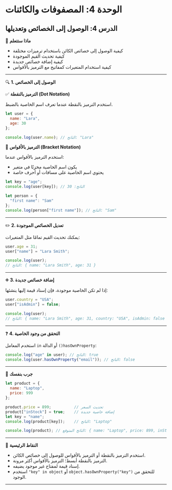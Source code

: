 # الوحدة 4: المصفوفات والكائنات

## الدرس 4: الوصول إلى الخصائص وتعديلها



🧠 **ماذا ستتعلم**
*	كيفية الوصول إلى خصائص الكائن باستخدام ترميزات مختلفة
*	كيفية تحديث القيم الموجودة
*	كيفية إضافة خصائص جديدة
*	كيفية استخدام المتغيرات كمفاتيح مع الترميز بالأقواس

---

🔍 **1. الوصول إلى الخصائص**

✅ **الترميز بالنقطة (Dot Notation)**

استخدم الترميز بالنقطة عندما تعرف اسم الخاصية بالضبط.
```javascript
let user = {
  name: "Lara",
  age: 30
};

console.log(user.name); // الناتج: "Lara"
```

🔑 **الترميز بالأقواس (Bracket Notation)**

استخدم الترميز بالأقواس عندما:
*	يكون اسم الخاصية مخزنًا في متغير
*	يحتوي اسم الخاصية على مسافات أو أحرف خاصة
```javascript
let key = "age";
console.log(user[key]); // الناتج: 30

let person = {
  "first name": "Sam"
};
console.log(person["first name"]); // الناتج: "Sam"
```

---

✏️ **2. تعديل الخصائص الموجودة**

يمكنك تحديث القيم تمامًا مثل المتغيرات:
```javascript
user.age = 31;
user["name"] = "Lara Smith";

console.log(user);
// الناتج: { name: "Lara Smith", age: 31 }
```

---

➕ **3. إضافة خصائص جديدة**

إذا لم تكن الخاصية موجودة، فإن إسناد قيمة إليها ينشئها:
```javascript
user.country = "USA";
user["isAdmin"] = false;

console.log(user);
// الناتج: { name: "Lara Smith", age: 31, country: "USA", isAdmin: false }
```

---

❓ **4. التحقق من وجود الخاصية**

استخدم المعامل `in` أو الدالة `()hasOwnProperty`:
```javascript
console.log("age" in user); // الناتج: true
console.log(user.hasOwnProperty("email")); // الناتج: false
```

---

🧪 **جرب بنفسك**
```javascript
let product = {
  name: "Laptop",
  price: 999
};

product.price = 899;          // تحديث السعر
product["inStock"] = true;    // إضافة خاصية جديدة
let key = "name";
console.log(product[key]);    // الناتج: "Laptop"

console.log(product); // الناتج المتوقع: { name: "Laptop", price: 899, inStock: true }
```

---

🧠 **النقاط الرئيسية**
*	استخدم الترميز بالنقطة أو الترميز بالأقواس للوصول إلى خصائص الكائن.
*	الترميز بالنقطة أبسط؛ الترميز بالأقواس أكثر مرونة.
*	إسناد قيمة لمفتاح غير موجود يضيفه.
*	استخدم `"key" in object` أو `object.hasOwnProperty("key")` للتحقق من الوجود.


---